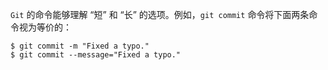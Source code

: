 `Git` 的命令能够理解 “短” 和 “长” 的选项。例如，`git commit` 命令将下面两条命令视为等价的：

```shell
$ git commit -m "Fixed a typo."
$ git commit --message="Fixed a typo."
```

